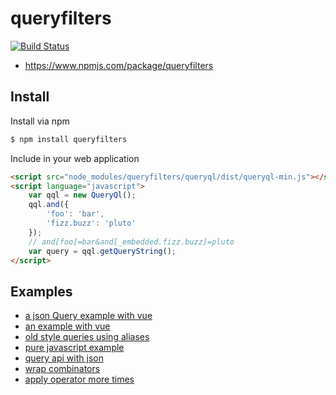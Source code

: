 queryfilters
============

[![Build Status](https://travis-ci.org/sensorario/queryfilters.svg?branch=master)](https://travis-ci.org/sensorario/queryfilters)

 * https://www.npmjs.com/package/queryfilters

Install
-------

Install via npm

```bash
$ npm install queryfilters
```

Include in your web application

```html
<script src="node_modules/queryfilters/queryql/dist/queryql-min.js"></script>
<script language="javascript">
    var qql = new QueryQl();
    qql.and({
        'foo': 'bar',
        'fizz.buzz': 'pluto'
    });
    // and[foo]=bar&and[_embedded.fizz.buzz]=pluto
    var query = qql.getQueryString();
</script>
```

Examples
--------

 * [a json Query example with vue](doc/examples/vue-with-json.md)
 * [an example with vue](doc/examples/vue.md)
 * [old style queries using aliases](doc/examples/aliases.md)
 * [pure javascript example](doc/examples/javascript.md)
 * [query api with json](doc/examples/json.md)
 * [wrap combinators](doc/examples/combinators.md)
 * [apply operator more times](doc/examples/operators.md)
